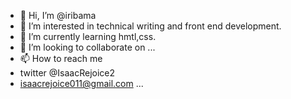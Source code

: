 - 👋 Hi, I’m @iribama
- 👀 I’m interested in technical writing and front end development.
- 🌱 I’m currently learning hmtl,css.
- 💞️ I’m looking to collaborate on ...
- 📫 How to reach me
- twitter @IsaacRejoice2
- isaacrejoice011@gmail.com ...

<!---
iribama/iribama is a ✨ special ✨ repository because its `README.md` (this file) appears on your GitHub profile.
You can click the Preview link to take a look at your changes.
--->
